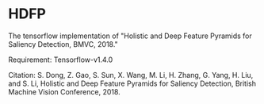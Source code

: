 # HDFP
The tensorflow implementation of "Holistic and Deep Feature Pyramids for Saliency Detection, BMVC, 2018."

Requirement:
Tensorflow-v1.4.0

Citation:
S. Dong, Z. Gao, S. Sun, X. Wang, M. Li, H. Zhang, G. Yang, H. Liu, and S. Li, Holistic and Deep Feature Pyramids for Saliency Detection, British Machine Vision Conference, 2018.

